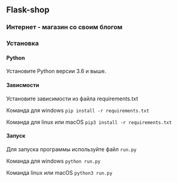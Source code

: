 ## Flask-shop

### Интернет - магазин со своим блогом

### Установка
 
#### Python

Установите Python версии 3.6 и выше.

#### Зависмости

Установите зависимости из файла requirements.txt 

Команда для windows `pip install -r requirements.txt`

Команда для linux или macOS `pip3 install -r requirements.txt`

#### Запуск

Для запуска программы используйте файл `run.py`

Команда для windows `python run.py`

Команда linux или macOS `python3 run.py`